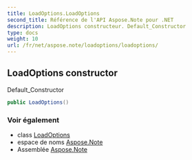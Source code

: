 ```yaml
---
title: LoadOptions.LoadOptions
second_title: Référence de l'API Aspose.Note pour .NET
description: LoadOptions constructeur. Default_Constructor
type: docs
weight: 10
url: /fr/net/aspose.note/loadoptions/loadoptions/
---
```

## LoadOptions constructor

Default_Constructor

```csharp
public LoadOptions()
```

### Voir également

* class [LoadOptions](../)
* espace de noms [Aspose.Note](../../loadoptions/)
* Assemblée [Aspose.Note](../../../)



